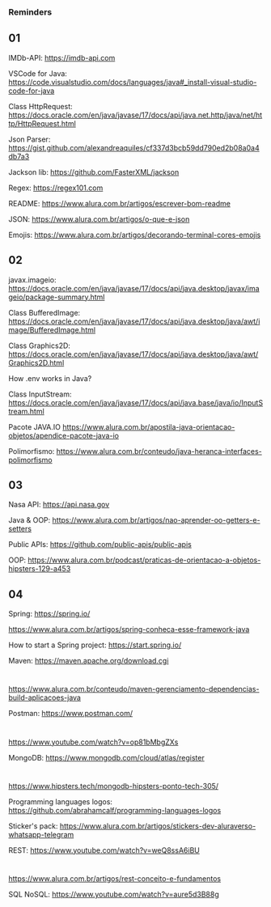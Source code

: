 

### Reminders

## 01

IMDb-API:
https://imdb-api.com


VSCode for Java:
https://code.visualstudio.com/docs/languages/java#_install-visual-studio-code-for-java


Class HttpRequest:
https://docs.oracle.com/en/java/javase/17/docs/api/java.net.http/java/net/http/HttpRequest.html


Json Parser:
https://gist.github.com/alexandreaquiles/cf337d3bcb59dd790ed2b08a0a4db7a3


Jackson lib:
https://github.com/FasterXML/jackson


Regex:
https://regex101.com


README:
https://www.alura.com.br/artigos/escrever-bom-readme


JSON:
https://www.alura.com.br/artigos/o-que-e-json


Emojis:
https://www.alura.com.br/artigos/decorando-terminal-cores-emojis


## 02

javax.imageio:
https://docs.oracle.com/en/java/javase/17/docs/api/java.desktop/javax/imageio/package-summary.html


Class BufferedImage:
https://docs.oracle.com/en/java/javase/17/docs/api/java.desktop/java/awt/image/BufferedImage.html


Class Graphics2D:
https://docs.oracle.com/en/java/javase/17/docs/api/java.desktop/java/awt/Graphics2D.html

How .env works in Java?


Class InputStream:
https://docs.oracle.com/en/java/javase/17/docs/api/java.base/java/io/InputStream.html


Pacote JAVA.IO
https://www.alura.com.br/apostila-java-orientacao-objetos/apendice-pacote-java-io


Polimorfismo:
https://www.alura.com.br/conteudo/java-heranca-interfaces-polimorfismo


## 03

Nasa API:
https://api.nasa.gov


Java & OOP:
https://www.alura.com.br/artigos/nao-aprender-oo-getters-e-setters


Public APIs:
https://github.com/public-apis/public-apis


OOP:
https://www.alura.com.br/podcast/praticas-de-orientacao-a-objetos-hipsters-129-a453


## 04

Spring:
https://spring.io/

https://www.alura.com.br/artigos/spring-conheca-esse-framework-java

How to start a Spring project:
https://start.spring.io/

Maven:
https://maven.apache.org/download.cgi
#

https://www.alura.com.br/conteudo/maven-gerenciamento-dependencias-build-aplicacoes-java

Postman:
https://www.postman.com/
#

https://www.youtube.com/watch?v=op81bMbgZXs

MongoDB:
https://www.mongodb.com/cloud/atlas/register
#

https://www.hipsters.tech/mongodb-hipsters-ponto-tech-305/

Programming languages logos:
https://github.com/abrahamcalf/programming-languages-logos

Sticker's pack:
https://www.alura.com.br/artigos/stickers-dev-aluraverso-whatsapp-telegram

REST:
https://www.youtube.com/watch?v=weQ8ssA6iBU
#

https://www.alura.com.br/artigos/rest-conceito-e-fundamentos

SQL NoSQL:
https://www.youtube.com/watch?v=aure5d3B88g





